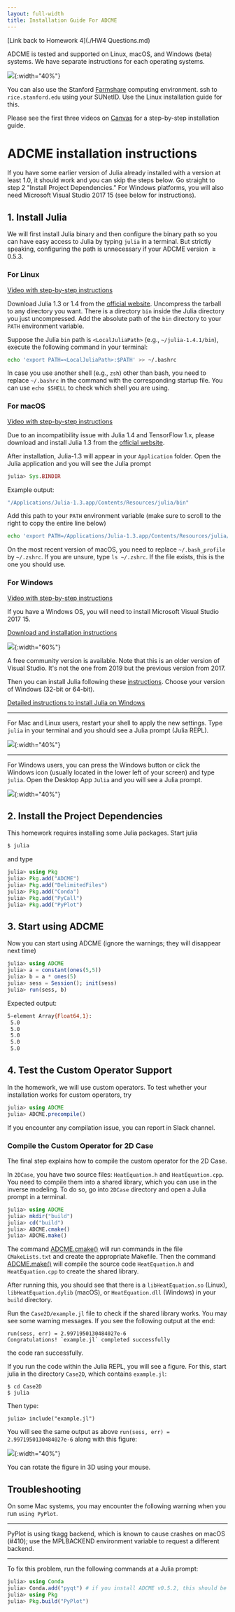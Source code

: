 ```yaml
---
layout: full-width
title: Installation Guide For ADCME 
---
```


[Link back to Homework 4](./HW4 Questions.md)

ADCME is tested and supported on Linux, macOS, and Windows (beta) systems. We have separate instructions for each operating systems.

![](assets/support_matrix.png){:width="40%"}

You can also use the Stanford [Farmshare](https://srcc.stanford.edu/farmshare2) computing environment. ssh to `rice.stanford.edu` using your SUNetID. Use the Linux installation guide for this.

Please see the first three videos on [Canvas](https://stanford-pilot.hosted.panopto.com/Panopto/Pages/Sessions/List.aspx?folderID=9a0acfdc-5022-4f2d-920d-abb90058a233) for a step-by-step installation guide.

# ADCME installation instructions

If you have some earlier version of Julia already installed with a version at least 1.0, it should work and you can skip the steps below. Go straight to step 2 "Install Project Dependencies." For Windows platforms, you will also need Microsoft Visual Studio 2017 15 (see below for instructions).

## 1. Install Julia

We will first install Julia binary and then configure the binary path so you can have easy access to Julia by typing `julia` in a terminal. But strictly speaking, configuring the path is unnecessary if your ADCME version $\geq 0.5.3$. 

### For Linux 

[Video with step-by-step instructions](https://stanford-pilot.hosted.panopto.com/Panopto/Pages/Viewer.aspx?id=f823ee8e-42b5-4004-a075-abb7005aa3b8)

Download Julia 1.3 or 1.4 from the [official website](https://julialang.org/downloads/). Uncompress the tarball to any directory you want. There is a directory `bin` inside the Julia directory you just uncompressed. Add the absolute path of the `bin` directory to your `PATH` environment variable. 

Suppose the Julia `bin` path is `<LocalJuliaPath>` (e.g., `~/julia-1.4.1/bin`), execute the following command in your terminal:

```bash
echo 'export PATH=<LocalJuliaPath>:$PATH' >> ~/.bashrc
```

In case you use another shell (e.g., `zsh`) other than bash, you need to replace `~/.bashrc` in the command with the corresponding startup file. You can use `echo $SHELL` to check which shell you are using. 

### For macOS

[Video with step-by-step instructions](https://stanford-pilot.hosted.panopto.com/Panopto/Pages/Viewer.aspx?id=027f5390-6cad-4190-ab91-abb70055cb3c)

Due to an incompatibility issue with Julia 1.4 and TensorFlow 1.x, please download and install Julia 1.3 from the [official website](https://julialang.org/downloads/oldreleases/#v131_dec_30_2019). 

After installation, Julia-1.3 will appear in your `Application` folder. Open the Julia application and you will see the Julia prompt

```julia
julia> Sys.BINDIR
```

Example output:

```bash
"/Applications/Julia-1.3.app/Contents/Resources/julia/bin"
```

Add this path to your `PATH` environment variable (make sure to scroll to the right to copy the entire line below)

```bash
echo 'export PATH=/Applications/Julia-1.3.app/Contents/Resources/julia/bin:$PATH' >> ~/.bash_profile
```

On the most recent version of macOS, you need to replace `~/.bash_profile` by `~/.zshrc`. If you are unsure, type `ls ~/.zshrc`. If the file exists, this is the one you should use.

### For Windows

[Video with step-by-step instructions](https://stanford-pilot.hosted.panopto.com/Panopto/Pages/Viewer.aspx?id=e17b2799-0590-405a-9536-abc20017a4d8)

If you have a Windows OS, you will need to install Microsoft Visual Studio 2017 15.

[Download and installation instructions](https://visualstudio.microsoft.com/vs/older-downloads/)

![](assets/vs2017.png){:width="60%"}

A free community version is available. Note that this is an older version of Visual Studio. It's not the one from 2019 but the previous version from 2017.

Then you can install Julia following these [instructions](https://julialang.org/downloads/). Choose your version of Windows (32-bit or 64-bit).

[Detailed instructions to install Julia on Windows](https://julialang.org/downloads/platform/#windows)



---

For Mac and Linux users, restart your shell to apply the new settings. Type `julia` in your terminal and you should see a Julia prompt (Julia REPL).

![](./assets/julia_prompt.png){:width="40%"}

---

For Windows users, you can press the Windows button or click the Windows icon (usually located in the lower left of your screen) and type `julia`. Open the Desktop App `Julia` and you will see a Julia prompt. 

![](./assets/windows.png){:width="40%"}

## 2. Install the Project Dependencies

This homework requires installing some Julia packages. Start julia 

```bash
$ julia
```

and type

```julia
julia> using Pkg
julia> Pkg.add("ADCME")
julia> Pkg.add("DelimitedFiles")
julia> Pkg.add("Conda")
julia> Pkg.add("PyCall")
julia> Pkg.add("PyPlot")
```

## 3. Start using ADCME

Now you can start using ADCME (ignore the warnings; they will disappear next time)

```julia
julia> using ADCME
julia> a = constant(ones(5,5))
julia> b = a * ones(5)
julia> sess = Session(); init(sess)
julia> run(sess, b)
```

Expected output:

```bash
5-element Array{Float64,1}:
 5.0
 5.0
 5.0
 5.0
 5.0
```

## 4. Test the Custom Operator Support

In the homework, we will use custom operators. To test whether your installation works for custom operators, try

```julia
julia> using ADCME
julia> ADCME.precompile()
```

If you encounter any compilation issue, you can report in Slack channel. 

### Compile the Custom Operator for 2D Case

The final step explains how to compile the custom operator for the 2D Case. 

In `2DCase`, you have two source files: `HeatEquation.h` and `HeatEquation.cpp`. You need to compile them into a shared library, which you can use in the inverse modeling. To do so, go into `2DCase` directory and open a Julia prompt in a terminal. 

```julia
julia> using ADCME
julia> mkdir("build")
julia> cd("build")
julia> ADCME.cmake()
julia> ADCME.make()
```

The command [ADCME.cmake()](https://cmake.org/cmake/help/latest/guide/tutorial/index.html) will run commands in the file `CMakeLists.txt` and create the appropriate Makefile. Then the command [ADCME.make()](https://www.gnu.org/software/make/manual/make.html) will compile the source code `HeatEquation.h` and `HeatEquation.cpp` to create the shared library.

After running this, you should see that there is a `libHeatEquation.so` (Linux), `libHeatEquation.dylib` (macOS), or `HeatEquation.dll` (Windows) in your `build` directory. 

Run the `Case2D/example.jl` file to check if the shared library works. You may see some warning messages. If you see the following output at the end:

```shell
run(sess, err) = 2.9971950130484027e-6
Congratulations! `example.jl` completed successfully
```

the code ran successfully.

If you run the code within the Julia REPL, you will see a figure. For this, start julia in the directory `Case2D`, which contains `example.jl`:

```shell
$ cd Case2D
$ julia
```

Then type:

```shell
julia> include("example.jl")
```
 
You will see the same output as above `run(sess, err) = 2.9971950130484027e-6` along with this figure:

![](assets/example_output.png){:width="40%"}

You can rotate the figure in 3D using your mouse.

## Troubleshooting

On some Mac systems, you may encounter the following warning when you run `using PyPlot`.

---

PyPlot is using tkagg backend, which is known to cause crashes on macOS (#410); use the MPLBACKEND environment variable to request a different backend.

---

To fix this problem, run the following commands at a Julia prompt:

```julia
julia> using Conda
julia> Conda.add("pyqt") # if you install ADCME v0.5.2, this should be Conda.add("pyqt", :ADCME)
julia> using Pkg
julia> Pkg.build("PyPlot")
```